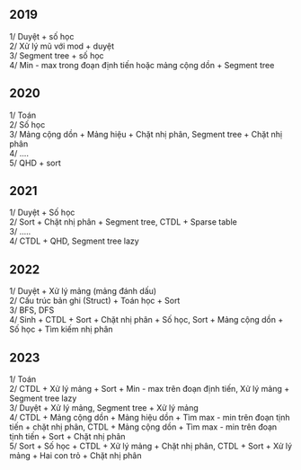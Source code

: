 ## 2019
1/ Duyệt + số học\
2/ Xử lý mũ với mod + duyệt\
3/ Segment tree + số học\
4/ Min - max trong đoạn định tiến hoặc mảng cộng dồn + Segment tree

## 2020
1/ Toán\
2/ Số học\
3/ Mảng cộng dồn + Mảng hiệu + Chặt nhị phân, Segment tree + Chặt nhị phân\
4/ ....\
5/ QHD + sort

## 2021
1/ Duyệt + Số học\
2/ Sort + Chặt nhị phân + Segment tree, CTDL + Sparse table\
3/ .....\
4/ CTDL + QHD, Segment tree lazy

## 2022
1/ Duyệt + Xử lý mảng (mảng đánh dấu)\
2/ Cấu trúc bản ghi (Struct) + Toán học + Sort\
3/ BFS, DFS\
4/ Sinh + CTDL + Sort + Chặt nhị phân + Số học, Sort + Mảng cộng dồn + Số học + Tìm kiếm nhị phân

## 2023
1/ Toán\
2/ CTDL + Xử lý mảng + Sort + Min - max trên đoạn định tiến, Xử lý mảng + Segment tree lazy\
3/ Duyệt + Xử lý mảng, Segment tree + Xử lý mảng\
4/ CTDL + Mảng cộng dồn + Mảng hiệu dồn + Tìm max - min trên đoạn tịnh tiến + chặt nhị phân, CTDL + Mảng cộng dồn + Tìm max - min trên đoạn tịnh tiến + Sort + Chặt nhị phân\
5/ Sort + Số học + CTDL + Xử lý mảng + Chặt nhị phân, CTDL + Sort + Xử lý mảng + Hai con trỏ + Chặt nhị phân
